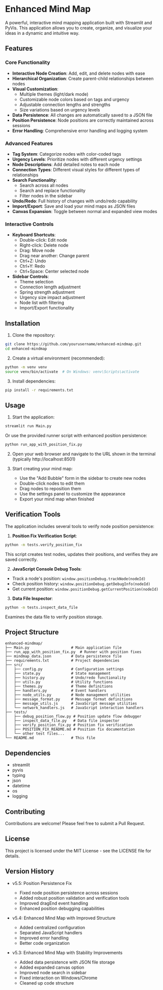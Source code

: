 # Enhanced Mind Map

A powerful, interactive mind mapping application built with Streamlit and PyVis. This application allows you to create, organize, and visualize your ideas in a dynamic and intuitive way.

## Features

### Core Functionality
- **Interactive Node Creation**: Add, edit, and delete nodes with ease
- **Hierarchical Organization**: Create parent-child relationships between nodes
- **Visual Customization**: 
  - Multiple themes (light/dark mode)
  - Customizable node colors based on tags and urgency
  - Adjustable connection lengths and strengths
  - Size variations based on urgency levels
- **Data Persistence**: All changes are automatically saved to a JSON file
- **Position Persistence**: Node positions are correctly maintained across sessions
- **Error Handling**: Comprehensive error handling and logging system

### Advanced Features
- **Tag System**: Categorize nodes with color-coded tags
- **Urgency Levels**: Prioritize nodes with different urgency settings
- **Node Descriptions**: Add detailed notes to each node
- **Connection Types**: Different visual styles for different types of relationships
- **Search Functionality**: 
  - Search across all nodes
  - Search and replace functionality
  - Filter nodes in the sidebar
- **Undo/Redo**: Full history of changes with undo/redo capability
- **Import/Export**: Save and load your mind maps as JSON files
- **Canvas Expansion**: Toggle between normal and expanded view modes

### Interactive Controls
- **Keyboard Shortcuts**:
  - Double-click: Edit node
  - Right-click: Delete node
  - Drag: Move node
  - Drag near another: Change parent
  - Ctrl+Z: Undo
  - Ctrl+Y: Redo
  - Ctrl+Space: Center selected node
- **Sidebar Controls**:
  - Theme selection
  - Connection length adjustment
  - Spring strength adjustment
  - Urgency size impact adjustment
  - Node list with filtering
  - Import/Export functionality

## Installation

1. Clone the repository:
```bash
git clone https://github.com/yourusername/enhanced-mindmap.git
cd enhanced-mindmap
```

2. Create a virtual environment (recommended):
```bash
python -m venv venv
source venv/bin/activate  # On Windows: venv\Scripts\activate
```

3. Install dependencies:
```bash
pip install -r requirements.txt
```

## Usage

1. Start the application:
```bash
streamlit run Main.py
```

Or use the provided runner script with enhanced position persistence:
```bash
python run_app_with_position_fix.py
```

2. Open your web browser and navigate to the URL shown in the terminal (typically http://localhost:8501)

3. Start creating your mind map:
   - Use the "Add Bubble" form in the sidebar to create new nodes
   - Double-click nodes to edit them
   - Drag nodes to reposition them
   - Use the settings panel to customize the appearance
   - Export your mind map when finished

## Verification Tools

The application includes several tools to verify node position persistence:

1. **Position Fix Verification Script**:
```bash
python -m tests.verify_position_fix
```
This script creates test nodes, updates their positions, and verifies they are saved correctly.

2. **JavaScript Console Debug Tools**:
- Track a node's position: `window.positionDebug.trackNode(nodeId)`
- Check position history: `window.positionDebug.getDebugInfo(nodeId)`
- Get current position: `window.positionDebug.getCurrentPosition(nodeId)`

3. **Data File Inspector**:
```bash
python -m tests.inspect_data_file
```
Examines the data file to verify position storage.

## Project Structure

```
enhanced-mindmap/
├── Main.py                   # Main application file
├── run_app_with_position_fix.py  # Runner with position fixes
├── mindmap_data.json         # Data persistence file
├── requirements.txt          # Project dependencies
├── src/
│   ├── config.py             # Configuration settings
│   ├── state.py              # State management
│   ├── history.py            # Undo/redo functionality
│   ├── utils.py              # Utility functions
│   ├── themes.py             # Theme definitions
│   ├── handlers.py           # Event handlers
│   ├── node_utils.py         # Node management utilities
│   ├── message_format.py     # Message format definitions
│   ├── message_utils.js      # JavaScript message utilities
│   └── network_handlers.js   # JavaScript interaction handlers
├── tests/
│   ├── debug_position_flow.py # Position update flow debugger
│   ├── inspect_data_file.py   # Data file inspector
│   ├── verify_position_fix.py # Position fix verification
│   ├── POSITION_FIX_README.md # Position fix documentation
│   └── other test files...
└── README.md                 # This file
```

## Dependencies

- streamlit
- pyvis
- typing
- json
- datetime
- os
- logging

## Contributing

Contributions are welcome! Please feel free to submit a Pull Request.

## License

This project is licensed under the MIT License - see the LICENSE file for details.

## Version History

- v5.5: Position Persistence Fix
  - Fixed node position persistence across sessions
  - Added robust position validation and verification tools
  - Improved dragEnd event handling
  - Enhanced position debugging capabilities

- v5.4: Enhanced Mind Map with Improved Structure
  - Added centralized configuration
  - Separated JavaScript handlers
  - Improved error handling
  - Better code organization
  
- v5.3: Enhanced Mind Map with Stability Improvements
  - Added data persistence with JSON file storage
  - Added expanded canvas option
  - Improved node search in sidebar
  - Fixed interaction on Windows/Chrome
  - Cleaned up code structure 